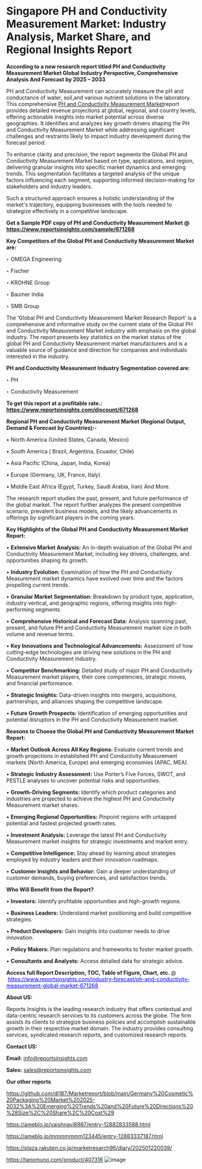 # Singapore PH and Conductivity Measurement Market: Industry Analysis, Market Share, and Regional Insights Report

<strong>According to a new research report titled PH and Conductivity Measurement Market Global Industry Perspective, Comprehensive Analysis And Forecast by 2025 – 2033</strong>

PH and Conductivity Measurement can accurately measure the pH and conductance of water, soil,and various nutrient solutions in the laboratory. This comprehensive <a href=https://www.reportsinsights.com/sample/671268>PH and Conductivity Measurement Market</a>report provides detailed revenue projections at global, regional, and country levels, offering actionable insights into market potential across diverse geographies. It identifies and analyzes key growth drivers shaping the PH and Conductivity Measurement Market while addressing significant challenges and restraints likely to impact industry development during the forecast period.

To enhance clarity and precision, the report segments the Global PH and Conductivity Measurement Market based on type, applications, and region, delivering granular insights into specific market dynamics and emerging trends. This segmentation facilitates a targeted analysis of the unique factors influencing each segment, supporting informed decision-making for stakeholders and industry leaders.

Such a structured approach ensures a holistic understanding of the market's trajectory, equipping businesses with the tools needed to strategize effectively in a competitive landscape.

<strong>Get a Sample PDF copy of PH and Conductivity Measurement Market </strong><strong>@<a href=https://www.reportsinsights.com/sample/671268 style=color:#0000ff;> https://www.reportsinsights.com/sample/671268</a></strong></font>

<strong>Key Competitors of the Global PH and Conductivity Measurement Market are:</strong>

‣ OMEGA Engineering

‣ Fischer

‣ KROHNE Group

‣ Baumer India

‣ SMB Group

The ‘Global PH and Conductivity Measurement Market Research Report’ is a comprehensive and informative study on the current state of the Global PH and Conductivity Measurement Market industry with emphasis on the global industry. The report presents key statistics on the market status of the global PH and Conductivity Measurement market manufacturers and is a valuable source of guidance and direction for companies and individuals interested in the industry.

<strong>PH and Conductivity Measurement Industry Segmentation covered are:</strong>

‣ PH

‣ Conductivity Measurement

<strong>To get this report at a profitable rate.: <a href=https://www.reportsinsights.com/discount/671268 style=color:#0000ff;>https://www.reportsinsights.com/discount/671268</a></strong></font>

<strong>Regional PH and Conductivity Measurement Market (Regional Output, Demand &amp; Forecast by Countries):-</strong>

• North America (United States, Canada, Mexico)

• South America ( Brazil, Argentina, Ecuador, Chile)

• Asia Pacific (China, Japan, India, Korea)

• Europe (Germany, UK, France, Italy)

• Middle East Africa (Egypt, Turkey, Saudi Arabia, Iran) And More.

The research report studies the past, present, and future performance of the global market. The report further analyzes the present competitive scenario, prevalent business models, and the likely advancements in offerings by significant players in the coming years.

<strong>Key Highlights of the Global PH and Conductivity Measurement Market Report:</strong>

• <strong>Extensive Market Analysis:</strong> An in-depth evaluation of the Global PH and Conductivity Measurement Market, including key drivers, challenges, and opportunities shaping its growth.

• <strong>Industry Evolution:</strong> Examination of how the PH and Conductivity Measurement market dynamics have evolved over time and the factors propelling current trends.

• <strong>Granular Market Segmentation:</strong> Breakdown by product type, application, industry vertical, and geographic regions, offering insights into high-performing segments.

• <strong>Comprehensive Historical and Forecast Data:</strong> Analysis spanning past, present, and future PH and Conductivity Measurement market size in both volume and revenue terms.

• <strong>Key Innovations and Technological Advancements:</strong> Assessment of how cutting-edge technologies are driving new solutions in the PH and Conductivity Measurement industry.

• <strong>Competitor Benchmarking:</strong> Detailed study of major PH and Conductivity Measurement market players, their core competencies, strategic moves, and financial performance.

• <strong>Strategic Insights:</strong> Data-driven insights into mergers, acquisitions, partnerships, and alliances shaping the competitive landscape.

• <strong>Future Growth Prospects:</strong> Identification of emerging opportunities and potential disruptors in the PH and Conductivity Measurement market.

<strong>Reasons to Choose the Global PH and Conductivity Measurement Market Report:</strong>

• <strong>Market Outlook Across All Key Regions:</strong> Evaluate current trends and growth projections in established PH and Conductivity Measurement markets (North America, Europe) and emerging economies (APAC, MEA).

• <strong>Strategic Industry Assessment:</strong> Use Porter’s Five Forces, SWOT, and PESTLE analyses to uncover potential risks and opportunities.

• <strong>Growth-Driving Segments:</strong> Identify which product categories and industries are projected to achieve the highest PH and Conductivity Measurement market shares.

• <strong>Emerging Regional Opportunities:</strong> Pinpoint regions with untapped potential and fastest projected growth rates.

• <strong>Investment Analysis:</strong> Leverage the latest PH and Conductivity Measurement market insights for strategic investments and market entry.

• <strong>Competitive Intelligence:</strong> Stay ahead by learning about strategies employed by industry leaders and their innovation roadmaps.

• <strong>Customer Insights and Behavior:</strong> Gain a deeper understanding of customer demands, buying preferences, and satisfaction trends.

<strong>Who Will Benefit from the Report?</strong>

• <strong>Investors:</strong> Identify profitable opportunities and high-growth regions.

• <strong>Business Leaders:</strong> Understand market positioning and build competitive strategies.

• <strong>Product Developers:</strong> Gain insights into customer needs to drive innovation.

• <strong>Policy Makers:</strong> Plan regulations and frameworks to foster market growth.

• <strong>Consultants and Analysts:</strong> Access detailed data for strategic advice.
</ul>
<strong>Access full Report Description, TOC, Table of Figure, Chart, etc. </strong>@  <a href=https://www.reportsinsights.com/industry-forecast/ph-and-conductivity-measurement-global-market-671268 style=color:#0000ff;>https://www.reportsinsights.com/industry-forecast/ph-and-conductivity-measurement-global-market-671268</a></font>

<strong><strong>About US</strong>:</strong>

Reports Insights is the leading research industry that offers contextual and data-centric research services to its customers across the globe. The firm assists its clients to strategize business policies and accomplish sustainable growth in their respective market domain. The industry provides consulting services, syndicated research reports, and customized research reports.

<strong>Contact US:</strong>

<p class=""""><b>Email:</b> <a href=mailto:info@reportsinsights.com>info@reportsinsights.com</a></p>
<p class=""""><b>Sales:</b> <a href=mailto:sales@reportsinsights.com>sales@reportsinsights.com</a></p>

<strong>Our other reports</strong>

<a href=https://github.com/di187/Marketreport/blob/main/Germany%20Cosmetic%20Packaging%20Market%202025-2032%3A%20Emerging%20Trends%20and%20Future%20Directions%20%28Size%2C%20Share%2C%20Cost%29>https://github.com/di187/Marketreport/blob/main/Germany%20Cosmetic%20Packaging%20Market%202025-2032%3A%20Emerging%20Trends%20and%20Future%20Directions%20%28Size%2C%20Share%2C%20Cost%29</a>

<a href=https://ameblo.jp/vaishnavi8987/entry-12882833588.html>https://ameblo.jp/vaishnavi8987/entry-12882833588.html</a>

<a href=https://ameblo.jp/mmmmmmm123445/entry-12883337187.html>https://ameblo.jp/mmmmmmm123445/entry-12883337187.html</a>

<a href=https://plaza.rakuten.co.jp/marketresarch96/diary/202501220039/>https://plaza.rakuten.co.jp/marketresarch96/diary/202501220039/</a>

<a href=https://tanomuno.com/product/407316>https://tanomuno.com/product/407316</a>
![image](https://github.com/user-attachments/assets/c3450730-6959-48ee-b1f1-486aef835576)
